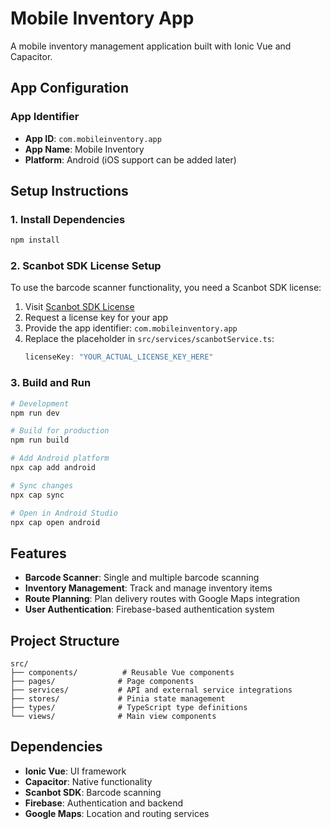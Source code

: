 # Mobile Inventory App

A mobile inventory management application built with Ionic Vue and Capacitor.

## App Configuration

### App Identifier
- **App ID**: `com.mobileinventory.app`
- **App Name**: Mobile Inventory
- **Platform**: Android (iOS support can be added later)

## Setup Instructions

### 1. Install Dependencies
```bash
npm install
```

### 2. Scanbot SDK License Setup
To use the barcode scanner functionality, you need a Scanbot SDK license:

1. Visit [Scanbot SDK License](https://scanbot.io/sdk-license/)
2. Request a license key for your app
3. Provide the app identifier: `com.mobileinventory.app`
4. Replace the placeholder in `src/services/scanbotService.ts`:
   ```typescript
   licenseKey: "YOUR_ACTUAL_LICENSE_KEY_HERE"
   ```

### 3. Build and Run
```bash
# Development
npm run dev

# Build for production
npm run build

# Add Android platform
npx cap add android

# Sync changes
npx cap sync

# Open in Android Studio
npx cap open android
```

## Features

- **Barcode Scanner**: Single and multiple barcode scanning
- **Inventory Management**: Track and manage inventory items
- **Route Planning**: Plan delivery routes with Google Maps integration
- **User Authentication**: Firebase-based authentication system

## Project Structure

```
src/
├── components/          # Reusable Vue components
├── pages/              # Page components
├── services/           # API and external service integrations
├── stores/             # Pinia state management
├── types/              # TypeScript type definitions
└── views/              # Main view components
```

## Dependencies

- **Ionic Vue**: UI framework
- **Capacitor**: Native functionality
- **Scanbot SDK**: Barcode scanning
- **Firebase**: Authentication and backend
- **Google Maps**: Location and routing services 